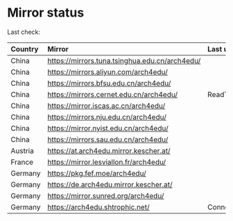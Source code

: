 <script src="./time.js"></script>
# Mirror status
Last check: <script type="text/javascript">localize(1752043107.3134775);</script>

|Country|Mirror|Last update|
|:------|:-----|:----------|
|China|https://mirrors.tuna.tsinghua.edu.cn/arch4edu/|<script type="text/javascript">localize(1752000532);</script>|
|China|https://mirrors.aliyun.com/arch4edu/|<script type="text/javascript">localize(1752000532);</script>|
|China|https://mirrors.bfsu.edu.cn/arch4edu/|<script type="text/javascript">localize(1752000532);</script>|
|China|https://mirrors.cernet.edu.cn/arch4edu/|ReadTimeout|
|China|https://mirror.iscas.ac.cn/arch4edu/|<script type="text/javascript">localize(1752000532);</script>|
|China|https://mirrors.nju.edu.cn/arch4edu/|<script type="text/javascript">localize(1751957409);</script>|
|China|https://mirror.nyist.edu.cn/arch4edu/|<script type="text/javascript">localize(1752000532);</script>|
|China|https://mirrors.sau.edu.cn/arch4edu/|<script type="text/javascript">localize(1752000532);</script>|
|Austria|https://at.arch4edu.mirror.kescher.at/|<script type="text/javascript">localize(1752000532);</script>|
|France|https://mirror.lesviallon.fr/arch4edu/|<script type="text/javascript">localize(1751957409);</script>|
|Germany|https://pkg.fef.moe/arch4edu/|<script type="text/javascript">localize(1752000532);</script>|
|Germany|https://de.arch4edu.mirror.kescher.at/|<script type="text/javascript">localize(1752000532);</script>|
|Germany|https://mirror.sunred.org/arch4edu/|<script type="text/javascript">localize(1752000532);</script>|
|Germany|https://arch4edu.shtrophic.net/|ConnectionError|

<script src="./tablefilter/tablefilter.js"></script>
<script src="./table.js"></script>
